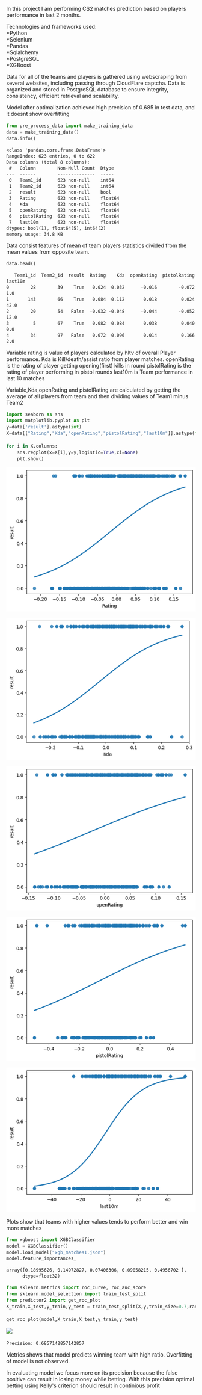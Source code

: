 
<div class="cell markdown">

In this project I am performing CS2 matches prediction based on players
performance in last 2 months.

Technologies and frameworks used:  
*Python  
*Selenium  
*Pandas  
*Sqlalchemy  
*PostgreSQL  
*XGBoost

Data for all of the teams and players is gathered using webscraping from
several websites, including passing through CloudFlare captcha. Data is
organized and stored in PostgreSQL database to ensure integrity,
consistency, efficient retrieval and scalability.

Model after optimalization achieved high precision of 0.685 in test
data, and it doesnt show overfitting

</div>

<div class="cell code" execution_count="10">

``` python
from pre_process_data import make_training_data
data = make_training_data()
data.info()
```

<div class="output stream stdout">

    <class 'pandas.core.frame.DataFrame'>
    RangeIndex: 623 entries, 0 to 622
    Data columns (total 8 columns):
     #   Column        Non-Null Count  Dtype  
    ---  ------        --------------  -----  
     0   Team1_id      623 non-null    int64  
     1   Team2_id      623 non-null    int64  
     2   result        623 non-null    bool   
     3   Rating        623 non-null    float64
     4   Kda           623 non-null    float64
     5   openRating    623 non-null    float64
     6   pistolRating  623 non-null    float64
     7   last10m       623 non-null    float64
    dtypes: bool(1), float64(5), int64(2)
    memory usage: 34.8 KB

</div>

</div>

<div class="cell markdown">

Data consist features of mean of team players statistics divided from
the mean values from opposite team.

</div>

<div class="cell code" execution_count="11">

``` python
data.head()
```

<div class="output execute_result" execution_count="11">

       Team1_id  Team2_id  result  Rating    Kda  openRating  pistolRating  last10m
    0        28        39    True   0.024  0.032      -0.016        -0.072      1.0
    1       143        66    True   0.084  0.112       0.018         0.024     42.0
    2        20        54   False  -0.032 -0.048      -0.044        -0.052     12.0
    3         5        67    True   0.082  0.084       0.038         0.040      0.0
    4        34        97   False   0.072  0.096       0.014         0.166      2.0

</div>

</div>

<div class="cell markdown">

Variable rating is value of players calculated by hltv of overall Player
performance. Kda is Kill/death/assist ratio from player matches.
openRating is the rating of player getting opening(first) kills in round
pistolRating is the rating of player performing in pistol rounds last10m
is Team performance in last 10 matches

Variable,Kda,openRating and pistolRating are calculated by getting the
average of all players from team and then dividing values of Team1 minus
Team2

</div>

<div class="cell code" execution_count="12">

``` python
import seaborn as sns
import matplotlib.pyplot as plt
y=data['result'].astype(int)
X=data[["Rating","Kda","openRating","pistolRating","last10m"]].astype(float)

for i in X.columns:
    sns.regplot(x=X[i],y=y,logistic=True,ci=None)
    plt.show()
```

<div class="output display_data">

![](readme_img/509f1a15d60859cf9d2184be04f19ae2cf199d19.png)

</div>

<div class="output display_data">

![](readme_img/05f83464fd5c72f8754370efca0e42e00d0319ea.png)

</div>

<div class="output display_data">

![](readme_img/2af4b49a4bc45c195de4343110df5c196eade40b.png)

</div>

<div class="output display_data">

![](readme_img/13560ec042eecda14887f6d7576c2b4da1729772.png)

</div>

<div class="output display_data">

![](readme_img/190d51a3cbc87ccf87cf08b627cc9c97099a282c.png)

</div>

</div>

<div class="cell markdown">

Plots show that teams with higher values tends to perform better and win
more matches

</div>

<div class="cell code" execution_count="13">

``` python
from xgboost import XGBClassifier
model = XGBClassifier()
model.load_model("xgb_matches1.json")
model.feature_importances_
```

<div class="output execute_result" execution_count="13">

    array([0.18995626, 0.14972827, 0.07406306, 0.09058215, 0.4956702 ],
          dtype=float32)

</div>

</div>

<div class="cell code" execution_count="14">

``` python
from sklearn.metrics import roc_curve, roc_auc_score
from sklearn.model_selection import train_test_split
from predictor2 import get_roc_plot
X_train,X_test,y_train,y_test = train_test_split(X,y,train_size=0.7,random_state=1)

get_roc_plot(model,X_train,X_test,y_train,y_test)
```

<div class="output display_data">

![](bed76f5c989b0ae493a517b23c43085ae643e132.png)

</div>

<div class="output stream stdout">

    Precision: 0.6857142857142857

</div>

</div>

<div class="cell markdown">

Metrics shows that model predicts winning team with high ratio.
Overfitting of model is not observed.

In evaluating model we focus more on its precision because the false
positive can result in losing money while betting. With this precision
optimal betting using Kelly's criterion should result in continious
profit

</div>

<div class="cell code">

``` python
```

</div>
